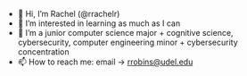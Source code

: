 - 👋 Hi, I’m Rachel (@rrachelr)
- 👀 I’m interested in learning as much as I can
- 🌱 I’m a junior computer science major + cognitive science, cybersecurity, computer engineering minor + cybersecurity concentration
- 📫 How to reach me: email -> rrobins@udel.edu


<!---
rrachelr/rrachelr is a ✨ special ✨ repository because its `README.md` (this file) appears on your GitHub profile.
You can click the Preview link to take a look at your changes.
--->
